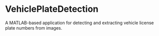 # VehiclePlateDetection
A MATLAB-based application for detecting and extracting vehicle license plate numbers from images.
